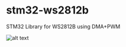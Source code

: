 # stm32-ws2812b
STM32 Library for WS2812B using DMA+PWM

![alt text](https://raw.githubusercontent.com/lbthomsen/stm32-ws2812b/master/images/include_paths.png)
